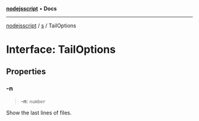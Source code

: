 [**nodejsscript**](../../../README.md) • **Docs**

***

[nodejsscript](../../../README.md) / [s](../README.md) / TailOptions

# Interface: TailOptions

## Properties

### -n

> **-n**: `number`

Show the last <num> lines of files.
